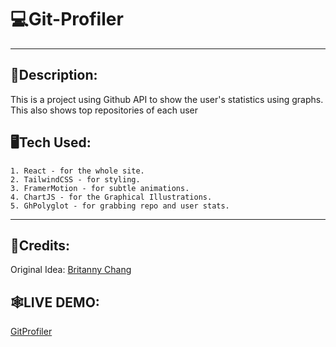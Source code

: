 # 💻Git-Profiler 
---
## 📝Description:
This is a project using Github API to show the user's statistics using graphs. This also shows top repositories of each user

## 🖥Tech Used:
    1. React - for the whole site.
    2. TailwindCSS - for styling.
    3. FramerMotion - for subtle animations.
    4. ChartJS - for the Graphical Illustrations.
    5. GhPolyglot - for grabbing repo and user stats.
---

## 📔Credits:
Original Idea: [Britanny Chang](https://github.com/bchiang7)

## 🕸LIVE DEMO:
[GitProfiler](https://gitprofiler.nicoignacio.tech)


